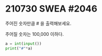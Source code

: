 # 210730 SWEA #2046



주어진 숫자만큼 # 을 출력해보세요.

주어질 숫자는 100,000 이하다.



```PYTHON
a = int(input())
print("#"*a)
```